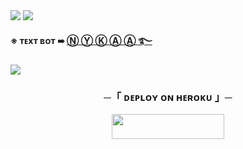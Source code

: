 
 
<img src="https://user-images.githubusercontent.com/73097560/115834477-dbab4500-a447-11eb-908a-139a6edaec5c.gif"> 
 <img src="https://readme-typing-svg.herokuapp.com?color=FF00FF&width=420&lines=🔅+Ⓐⓥⓘⓢⓗⓐ+Ⓜⓐⓝⓐⓖⓔⓜⓔⓝⓣ+Ⓑⓞⓣ+🔅">


**※ ᴛᴇxᴛ ʙᴏᴛ ➠ [ Ⓝ Ⓨ Ⓚ Ⓐ Ⓐ ࿐](https://t.me/Nykaaxbot)**


 <img src="https://readme-typing-svg.herokuapp.com?color=FF00FF&width=420&lines=💌+Ⓓⓔⓟⓛⓞⓨ+ⓞⓝ+Ⓗⓔⓡⓞⓚⓤ+Ⓝⓞⓦ+💌">


<h3 align="center">
    ─「 ᴅᴇᴩʟᴏʏ ᴏɴ ʜᴇʀᴏᴋᴜ 」─
</h3>

<p align="center"><a href="https://dashboard.heroku.com/new?template=https://github.com/tinaarobot/ROYMUSIC"> <img src="https://img.shields.io/badge/Deploy%20On%20Heroku-C0C0C0?style=for-the-badge&logo=heroku" width="180" height="40"/></a></p>


